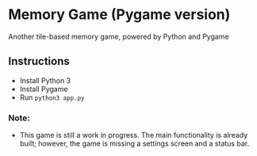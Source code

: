 # Memory Game (Pygame version)
Another tile-based memory game, powered by Python and Pygame

## Instructions
- Install Python 3
- Install Pygame
- Run `python3 app.py`

### Note:
- This game is still a work in progress. The main functionality is already built;
however, the game is missing a settings screen and a status bar.

